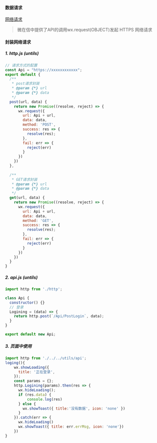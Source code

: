 #### 数据请求

<a href="https://developers.weixin.qq.com/miniprogram/dev/api/network/request/wx.request.html">网络请求</a>

> 微在信中提供了API的调用wx.request(OBJECT)发起 HTTPS 网络请求

#### 封装网络请求

##### 1. http.js (untils)

```js
// 请求方式的配置
const Api = "https://xxxxxxxxxxxx";
export default {
  /**
   * post请求封装
   * @param {*} url
   * @param {*} data
   */
  post(url, data) {
    return new Promise((resolve, reject) => {
      wx.request({
        url: Api + url,
        data: data,
        method: 'POST',
        success: res => {
          resolve(res);
        },
        fail: err => {
          reject(err)
        }
      })
    })
  },
  
  /**
   * GET请求封装
   * @param {*} url
   * @param {*} data
   */
  get(url, data) {
    return new Promise((resolve, reject) => {
      wx.request({
        url: Api + url,
        data: data,
        method: 'GET',
        success: res => {
          resolve(res);
        },
        fail: err => {
          reject(err)
        }
      })
    })
  }
}
```

##### 2. api.js (untils)

```js
import http from './http';

class Api {
  constructor() {}
  // 登录
  Logining = (data) => {
    return http.post(`/Api/PostLogin`, data);
  }
}

export default new Api;
```

##### 3. 页面中使用

```js
import http from './../../utils/api';
loging(){
    wx.showLoading({
      title: '正在登录',
    });
    const params = {};
    http.Logining(params).then(res => {
      wx.hideLoading();
      if (res.data) {
          console.log(res)
      } else {
        wx.showToast({ title:'没有数据', icon: 'none' })
      }
    }).catch(err => {
      wx.hideLoading()
      wx.showToast({ title: err.errMsg, icon: 'none'})
    })
}

```
